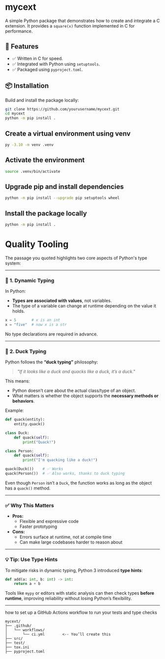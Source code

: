 # mycext

A simple Python package that demonstrates how to create and integrate a C extension. It provides a `square(x)` function implemented in C for performance.

## 🔧 Features

- ✅ Written in C for speed.
- ✅ Integrated with Python using `setuptools`.
- ✅ Packaged using `pyproject.toml`.

## 📦 Installation

Build and install the package locally:

```bash
git clone https://github.com/yourusername/mycext.git
cd mycext
python -m pip install .
```

## Create a virtual environment using venv

```bash
py -3.10 -m venv .venv
```

## Activate the environment

```bash
source .venv/bin/activate
```

## Upgrade pip and install dependencies
```bash
python -m pip install --upgrade pip setuptools wheel
```

## Install the package locally

```bash
python -m pip install .
```
# Quality Tooling

The passage you quoted highlights two core aspects of Python's type system:

---

### 🐍 **1. Dynamic Typing**

In Python:

- **Types are associated with values**, not variables.
- The type of a variable can change at runtime depending on the value it holds.

```python
x = 5       # x is an int
x = "five"  # now x is a str
```

No type declarations are required in advance.

---

### 🦆 **2. Duck Typing**

Python follows the **“duck typing”** philosophy:

> *"If it looks like a duck and quacks like a duck, it’s a duck."*

This means:

- Python doesn’t care about the actual class/type of an object.
- What matters is whether the object supports the **necessary methods or behaviors**.

Example:

```python
def quack(entity):
    entity.quack()

class Duck:
    def quack(self):
        print("Quack!")

class Person:
    def quack(self):
        print("I'm quacking like a duck!")

quack(Duck())    # ✅ Works
quack(Person())  # ✅ Also works, thanks to duck typing
```

Even though `Person` isn’t a `Duck`, the function works as long as the object has a `quack()` method.

---

### ✅ Why This Matters

- **Pros:**
  - Flexible and expressive code
  - Faster prototyping
- **Cons:**
  - Errors surface at runtime, not at compile time
  - Can make large codebases harder to reason about

---

### 💡 Tip: Use Type Hints

To mitigate risks in dynamic typing, Python 3 introduced **type hints**:

```python
def add(a: int, b: int) -> int:
    return a + b
```

Tools like `mypy` or editors with static analysis can then check types **before runtime**, improving reliability without losing Python’s flexibility.

----------
how to set up a GitHub Actions workflow to run your tests and type checks
```
mycext/
├── .github/
│   └── workflows/
│       └── ci.yml        <-- You’ll create this
├── src/
├── test/
├── tox.ini
├── pyproject.toml
```

